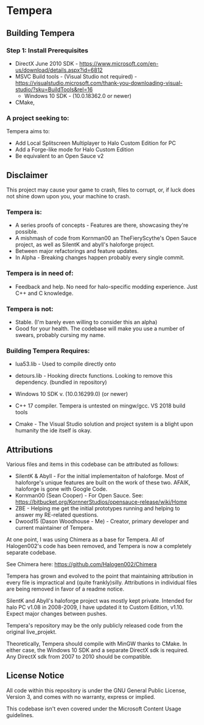 # Tempera

## Building Tempera
  ### Step 1: Install Prerequisites 
     
  - DirectX June 2010 SDK - https://www.microsoft.com/en-us/download/details.aspx?id=6812
  - MSVC Build tools - (Visual Studio not required) - https://visualstudio.microsoft.com/thank-you-downloading-visual-studio/?sku=BuildTools&rel=16 
    - Windows 10 SDK - (10.0.18362.0 or newer) 
  - CMake, 



### A project seeking to:
Tempera aims to:
  - Add Local Splitscreen Multiplayer to Halo Custom Edition for PC
  - Add a Forge-like mode for Halo Custom Edition
  - Be equivalent to an Open Sauce v2

## Disclaimer 

This project may cause your game to crash, files to corrupt, or, if luck does not shine down upon you, your machine to crash.

### Tempera is: 
  - A series proofs of concepts - Features are there, showcasing they're possible. 
  - A mishmash of code from Kornman00 an TheFieryScythe's Open Sauce project, as well as SilentK and abyll's haloforge project.
  - Between major refactorings and feature updates.
  - In Alpha - Breaking changes happen probably every single commit. 

### Tempera is in need of:
  -  Feedback and help. No need for halo-specific modding experience. Just C++ and C knowledge. 
  
### Tempera is not: 
  - Stable. (I'm barely even willing to consider this an alpha)
  - Good for your health. The codebase will make you use a number of swears, probably cursing my name.
  
### Building Tempera Requires:
  - lua53.lib - Used to compile directly onto 
  - detours.lib - Hooking directx functions. Looking to remove this dependency. (bundled in repository)

  - Windows 10 SDK v. (10.0.16299.0) (or newer)
  - C++ 17 compiler. Tempera is untested on mingw/gcc. VS 2018 build tools
  - Cmake - The Visual Studio solution and project system is a blight upon humanity the ide itself is okay.
  
## Attributions
  
Various files and items in this codebase can be attributed as follows:

 *	SilentK & Abyll - For the initial implementaiton of haloforge. Most of haloforge's unique features are built on the work of these two. AFAIK, haloforge is gone with Google Code.
 *	Kornman00 (Sean Cooper) - For Open Sauce. See: https://bitbucket.org/KornnerStudios/opensauce-release/wiki/Home
 *  ZBE - Helping me get the initial prototypes running and helping to answer my RE-related questions.
 *	Dwood15 (Dason Woodhouse - Me) - Creator, primary developer and current maintainer of Tempera. 
  
At one point, I was using Chimera as a base for Tempera. All of Halogen002's code has been removed, and Tempera is now a completely separate codebase.

See Chimera here: https://github.com/Halogen002/Chimera

Tempera has grown and evolved to the point that maintaining attribution in every file is impractical and (quite frankly)silly. Attributions in individual files are being removed in favor of a readme notice.

SilentK and Abyll's haloforge project was mostly kept private. Intended for halo PC v1.08 in 2008-2009, I have updated it to Custom Edition, v1.10. Expect major changes between pushes.

Tempera's repository may be the only publicly released code from the original live_projekt.

Theoretically, Tempera should compile with MinGW thanks to CMake. In either case, the Windows 10 SDK and a separate DirectX sdk is required. Any DirectX sdk from 2007 to 2010 should be compatible. 

## License Notice

All code within this repository is under the GNU General Public License, Version 3, and comes with no warranty, express or implied.

This codebase isn't even covered under the Microsoft Content Usage guidelines.
